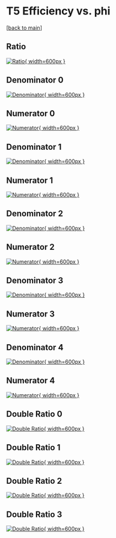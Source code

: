 # T5 Efficiency vs. phi

[[back to main](./)]



## Ratio

[![Ratio](../mtv/var/T5_loweta_13_0_eff_phi.png){ width=600px }](../mtv/var/T5_loweta_13_0_eff_phi.pdf)

## Denominator 0

[![Denominator](../mtv/den/T5_loweta_13_0_eff_phi_den0.png){ width=600px }](../mtv/den/T5_loweta_13_0_eff_phi_den0.pdf)

## Numerator 0

[![Numerator](../mtv/num/T5_loweta_13_0_eff_phi_num0.png){ width=600px }](../mtv/num/T5_loweta_13_0_eff_phi_num0.pdf)

## Denominator 1

[![Denominator](../mtv/den/T5_loweta_13_0_eff_phi_den1.png){ width=600px }](../mtv/den/T5_loweta_13_0_eff_phi_den1.pdf)

## Numerator 1

[![Numerator](../mtv/num/T5_loweta_13_0_eff_phi_num1.png){ width=600px }](../mtv/num/T5_loweta_13_0_eff_phi_num1.pdf)

## Denominator 2

[![Denominator](../mtv/den/T5_loweta_13_0_eff_phi_den2.png){ width=600px }](../mtv/den/T5_loweta_13_0_eff_phi_den2.pdf)

## Numerator 2

[![Numerator](../mtv/num/T5_loweta_13_0_eff_phi_num2.png){ width=600px }](../mtv/num/T5_loweta_13_0_eff_phi_num2.pdf)

## Denominator 3

[![Denominator](../mtv/den/T5_loweta_13_0_eff_phi_den3.png){ width=600px }](../mtv/den/T5_loweta_13_0_eff_phi_den3.pdf)

## Numerator 3

[![Numerator](../mtv/num/T5_loweta_13_0_eff_phi_num3.png){ width=600px }](../mtv/num/T5_loweta_13_0_eff_phi_num3.pdf)

## Denominator 4

[![Denominator](../mtv/den/T5_loweta_13_0_eff_phi_den4.png){ width=600px }](../mtv/den/T5_loweta_13_0_eff_phi_den4.pdf)

## Numerator 4

[![Numerator](../mtv/num/T5_loweta_13_0_eff_phi_num4.png){ width=600px }](../mtv/num/T5_loweta_13_0_eff_phi_num4.pdf)

## Double Ratio 0

[![Double Ratio](../mtv/ratio/T5_loweta_13_0_eff_phi_ratio0.png){ width=600px }](../mtv/ratio/T5_loweta_13_0_eff_phi_ratio0.pdf)

## Double Ratio 1

[![Double Ratio](../mtv/ratio/T5_loweta_13_0_eff_phi_ratio1.png){ width=600px }](../mtv/ratio/T5_loweta_13_0_eff_phi_ratio1.pdf)

## Double Ratio 2

[![Double Ratio](../mtv/ratio/T5_loweta_13_0_eff_phi_ratio2.png){ width=600px }](../mtv/ratio/T5_loweta_13_0_eff_phi_ratio2.pdf)

## Double Ratio 3

[![Double Ratio](../mtv/ratio/T5_loweta_13_0_eff_phi_ratio3.png){ width=600px }](../mtv/ratio/T5_loweta_13_0_eff_phi_ratio3.pdf)

